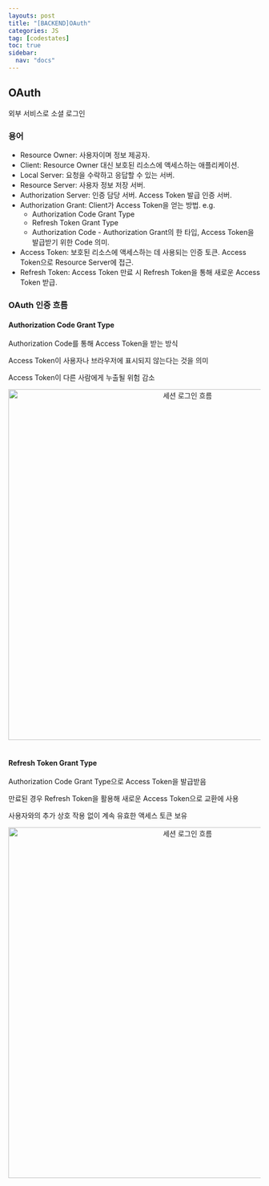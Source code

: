 ```yaml
---
layouts: post
title: "[BACKEND]OAuth"
categories: JS
tag: [codestates]
toc: true
sidebar:
  nav: "docs"
---
```


## OAuth

외부 서비스로 소셜 로그인

### 용어

- Resource Owner: 사용자이며 정보 제공자.
- Client: Resource Owner 대신 보호된 리소스에 액세스하는 애플리케이션.
- Local Server: 요청을 수락하고 응답할 수 있는 서버.
- Resource Server: 사용자 정보 저장 서버.
- Authorization Server: 인증 담당 서버. Access Token 발급 인증 서버.
- Authorization Grant: Client가 Access Token을 얻는 방법. e.g.
  - Authorization Code Grant Type
  - Refresh Token Grant Type
  - Authorization Code - Authorization Grant의 한 타입, Access Token을 발급받기 위한 Code 의미.
- Access Token: 보호된 리소스에 액세스하는 데 사용되는 인증 토큰. Access Token으로 Resource Server에 접근.
- Refresh Token: Access Token 만료 시 Refresh Token을 통해 새로운 Access Token 받급.

### OAuth 인증 흐름

#### Authorization Code Grant Type

Authorization Code를 통해 Access Token을 받는 방식

Access Token이 사용자나 브라우저에 표시되지 않는다는 것을 의미

Access Token이 다른 사람에게 누출될 위험 감소

<html>
    <div style ="text-align:center">
        <img src= "https://s3.ap-northeast-2.amazonaws.com/urclass-images/s4kY1A29GEb6rz5N5e4wy-1661145337228.png" alt="세션 로그인 흐름" width="700" height="700">
    </div>
</html><br/>

#### Refresh Token Grant Type

Authorization Code Grant Type으로 Access Token을 발급받음

만료된 경우 Refresh Token을 활용해 새로운 Access Token으로 교환에 사용

사용자와의 추가 상호 작용 없이 계속 유효한 액세스 토큰 보유

<html>
    <div style ="text-align:center">
        <img src= "https://s3.ap-northeast-2.amazonaws.com/urclass-images/Pzzz43QLhTBsjhvtK_qRb-1661145338223.png" alt="세션 로그인 흐름" width="700" height="700">
    </div>
</html><br/>
